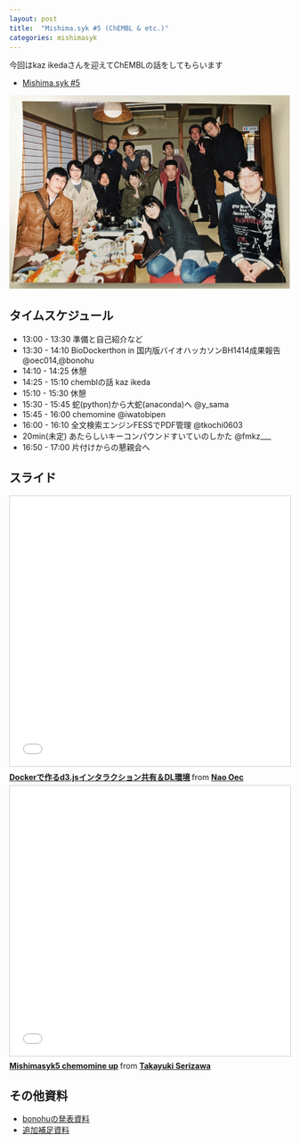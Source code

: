 ```yaml
---
layout: post
title:  "Mishima.syk #5 (ChEMBL & etc.)"
categories: mishimasyk
---
```


今回はkaz ikedaさんを迎えてChEMBLの話をしてもらいます

- [Mishima.syk #5](https://connpass.com/event/11678/)

![at Aya](/assets/msyk5.jpg)

## タイムスケジュール

- 13:00 - 13:30	準備と自己紹介など	
- 13:30 - 14:10	BioDockerthon in 国内版バイオハッカソンBH1414成果報告	@oec014,@bonohu
- 14:10 - 14:25	休憩	
- 14:25 - 15:10	chemblの話	kaz ikeda
- 15:10 - 15:30	休憩	
- 15:30 - 15:45	蛇(python)から大蛇(anaconda)へ	@y_sama
- 15:45 - 16:00	chemomine	@iwatobipen
- 16:00 - 16:10	全文検索エンジンFESSでPDF管理	@tkochi0603
- 20min(未定)	あたらしいキーコンパウンドすいていのしかた	@fmkz___
- 16:50 - 17:00	片付けからの懇親会へ	

## スライド

<iframe src="//www.slideshare.net/slideshow/embed_code/key/KCN90UOa3gg1EH" width="595" height="485" frameborder="0" marginwidth="0" marginheight="0" scrolling="no" style="border:1px solid #CCC; border-width:1px; margin-bottom:5px; max-width: 100%;" allowfullscreen> </iframe> <div style="margin-bottom:5px"> <strong> <a href="//www.slideshare.net/skipdog/docker-45537069" title="Dockerで作るd3.jsインタラクション共有＆DL環境" target="_blank">Dockerで作るd3.jsインタラクション共有＆DL環境</a> </strong> from <strong><a href="https://www.slideshare.net/skipdog" target="_blank">Nao Oec</a></strong> </div>

<iframe src="//www.slideshare.net/slideshow/embed_code/key/2VI8VEtLZpiUYL" width="595" height="485" frameborder="0" marginwidth="0" marginheight="0" scrolling="no" style="border:1px solid #CCC; border-width:1px; margin-bottom:5px; max-width: 100%;" allowfullscreen> </iframe> <div style="margin-bottom:5px"> <strong> <a href="//www.slideshare.net/seritaka/mishimasyk5-chemomine-up" title="Mishimasyk5 chemomine up" target="_blank">Mishimasyk5 chemomine up</a> </strong> from <strong><a href="https://www.slideshare.net/seritaka" target="_blank">Takayuki Serizawa</a></strong> </div>

## その他資料

- [bonohuの発表資料](https://github.com/bonohu/mishima.syk/blob/master/BioDocker1.md)
- [追加補足資料](https://github.com/bonohu/mishima.syk/blob/master/150307bonohu.pdf)